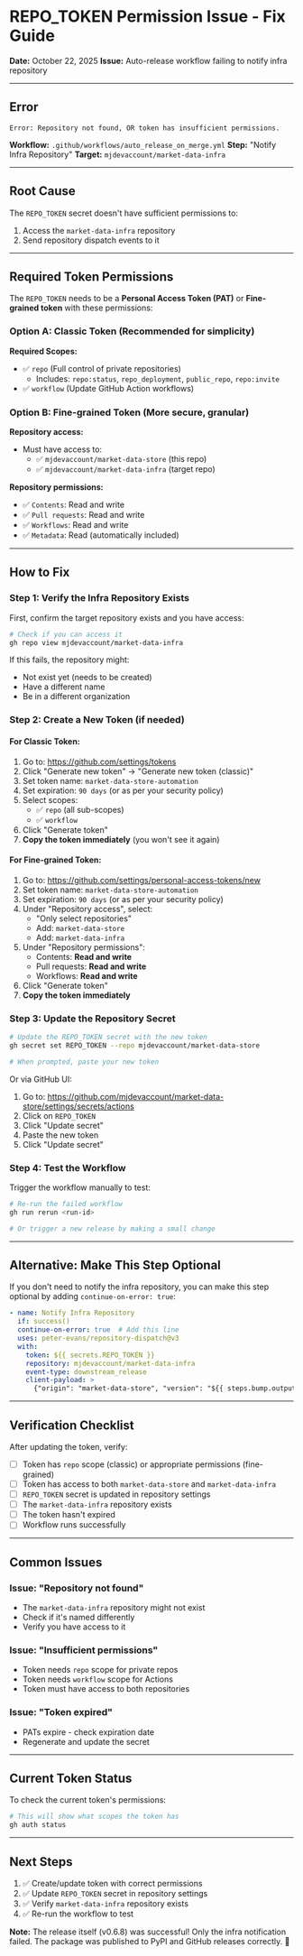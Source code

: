 # REPO_TOKEN Permission Issue - Fix Guide

**Date:** October 22, 2025
**Issue:** Auto-release workflow failing to notify infra repository

---

## Error

```
Error: Repository not found, OR token has insufficient permissions.
```

**Workflow:** `.github/workflows/auto_release_on_merge.yml`
**Step:** "Notify Infra Repository"
**Target:** `mjdevaccount/market-data-infra`

---

## Root Cause

The `REPO_TOKEN` secret doesn't have sufficient permissions to:
1. Access the `market-data-infra` repository
2. Send repository dispatch events to it

---

## Required Token Permissions

The `REPO_TOKEN` needs to be a **Personal Access Token (PAT)** or **Fine-grained token** with these permissions:

### Option A: Classic Token (Recommended for simplicity)

**Required Scopes:**
- ✅ `repo` (Full control of private repositories)
  - Includes: `repo:status`, `repo_deployment`, `public_repo`, `repo:invite`
- ✅ `workflow` (Update GitHub Action workflows)

### Option B: Fine-grained Token (More secure, granular)

**Repository access:**
- Must have access to:
  - ✅ `mjdevaccount/market-data-store` (this repo)
  - ✅ `mjdevaccount/market-data-infra` (target repo)

**Repository permissions:**
- ✅ `Contents`: Read and write
- ✅ `Pull requests`: Read and write
- ✅ `Workflows`: Read and write
- ✅ `Metadata`: Read (automatically included)

---

## How to Fix

### Step 1: Verify the Infra Repository Exists

First, confirm the target repository exists and you have access:

```bash
# Check if you can access it
gh repo view mjdevaccount/market-data-infra
```

If this fails, the repository might:
- Not exist yet (needs to be created)
- Have a different name
- Be in a different organization

### Step 2: Create a New Token (if needed)

#### For Classic Token:

1. Go to: https://github.com/settings/tokens
2. Click "Generate new token" → "Generate new token (classic)"
3. Set token name: `market-data-store-automation`
4. Set expiration: `90 days` (or as per your security policy)
5. Select scopes:
   - ✅ `repo` (all sub-scopes)
   - ✅ `workflow`
6. Click "Generate token"
7. **Copy the token immediately** (you won't see it again)

#### For Fine-grained Token:

1. Go to: https://github.com/settings/personal-access-tokens/new
2. Set token name: `market-data-store-automation`
3. Set expiration: `90 days` (or as per your security policy)
4. Under "Repository access", select:
   - "Only select repositories"
   - Add: `market-data-store`
   - Add: `market-data-infra`
5. Under "Repository permissions":
   - Contents: **Read and write**
   - Pull requests: **Read and write**
   - Workflows: **Read and write**
6. Click "Generate token"
7. **Copy the token immediately**

### Step 3: Update the Repository Secret

```bash
# Update the REPO_TOKEN secret with the new token
gh secret set REPO_TOKEN --repo mjdevaccount/market-data-store

# When prompted, paste your new token
```

Or via GitHub UI:
1. Go to: https://github.com/mjdevaccount/market-data-store/settings/secrets/actions
2. Click on `REPO_TOKEN`
3. Click "Update secret"
4. Paste the new token
5. Click "Update secret"

### Step 4: Test the Workflow

Trigger the workflow manually to test:

```bash
# Re-run the failed workflow
gh run rerun <run-id>

# Or trigger a new release by making a small change
```

---

## Alternative: Make This Step Optional

If you don't need to notify the infra repository, you can make this step optional by adding `continue-on-error: true`:

```yaml
- name: Notify Infra Repository
  if: success()
  continue-on-error: true  # Add this line
  uses: peter-evans/repository-dispatch@v3
  with:
    token: ${{ secrets.REPO_TOKEN }}
    repository: mjdevaccount/market-data-infra
    event-type: downstream_release
    client-payload: >
      {"origin": "market-data-store", "version": "${{ steps.bump.outputs.new_version }}"}
```

---

## Verification Checklist

After updating the token, verify:

- [ ] Token has `repo` scope (classic) or appropriate permissions (fine-grained)
- [ ] Token has access to both `market-data-store` and `market-data-infra`
- [ ] `REPO_TOKEN` secret is updated in repository settings
- [ ] The `market-data-infra` repository exists
- [ ] The token hasn't expired
- [ ] Workflow runs successfully

---

## Common Issues

### Issue: "Repository not found"
- The `market-data-infra` repository might not exist
- Check if it's named differently
- Verify you have access to it

### Issue: "Insufficient permissions"
- Token needs `repo` scope for private repos
- Token needs `workflow` scope for Actions
- Token must have access to both repositories

### Issue: "Token expired"
- PATs expire - check expiration date
- Regenerate and update the secret

---

## Current Token Status

To check the current token's permissions:

```bash
# This will show what scopes the token has
gh auth status
```

---

## Next Steps

1. ✅ Create/update token with correct permissions
2. ✅ Update `REPO_TOKEN` secret in repository settings
3. ✅ Verify `market-data-infra` repository exists
4. ✅ Re-run the workflow to test

**Note:** The release itself (v0.6.8) was successful! Only the infra notification failed.
The package was published to PyPI and GitHub releases correctly. 🎉
